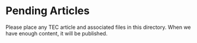 # Pending Articles

Please place any TEC article and associated files in this directory.  When we have enough content, it will be published.

